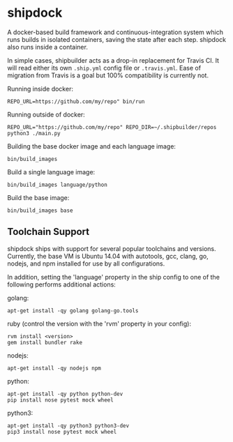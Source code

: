 shipdock
========

A docker-based build framework and continuous-integration system which runs
builds in isolated containers, saving the state after each step.
shipdock also runs inside a container.

In simple cases, shipbuilder acts as a drop-in replacement for Travis CI.
It will read either its own `.ship.yml` config file or `.travis.yml`.
Ease of migration from Travis is a goal but 100% compatibility is currently
not.

Running inside docker:

    REPO_URL=https://github.com/my/repo" bin/run

Running outside of docker:

    REPO_URL="https://github.com/my/repo" REPO_DIR=~/.shipbuilder/repos python3 ./main.py

Building the base docker image and each language image:

    bin/build_images

Build a single language image:

    bin/build_images language/python

Build the base image:

    bin/build_images base


Toolchain Support
-----------------

shipdock ships with support for several popular toolchains and versions.
Currently, the base VM is Ubuntu 14.04 with autotools, gcc, clang, go,
nodejs, and npm installed for use by all configurations.

In addition, setting the 'language' property in the ship config to one
of the following performs additional actions:

golang:

    apt-get install -qy golang golang-go.tools

ruby (control the version with the 'rvm' property in your config):

    rvm install <version>
    gem install bundler rake

nodejs:

    apt-get install -qy nodejs npm

python:

    apt-get install -qy python python-dev
    pip install nose pytest mock wheel

python3:

    apt-get install -qy python3 python3-dev
    pip3 install nose pytest mock wheel
